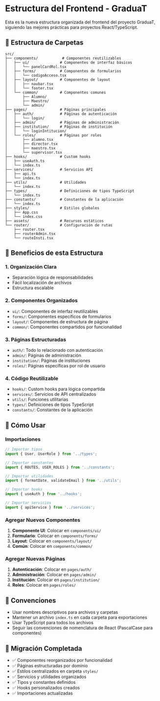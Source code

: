 # Estructura del Frontend - GraduaT

Esta es la nueva estructura organizada del frontend del proyecto GraduaT, siguiendo las mejores prácticas para proyectos React/TypeScript.

## 📁 Estructura de Carpetas

```
src/
├── components/           # Componentes reutilizables
│   ├── ui/              # Componentes de interfaz básicos
│   │   └── panelCardRol.tsx
│   ├── forms/           # Componentes de formularios
│   │   └── codigoAcceso.tsx
│   ├── layout/          # Componentes de layout
│   │   ├── navbar.tsx
│   │   └── footer.tsx
│   └── common/          # Componentes comunes
│       ├── Alumno/
│       ├── Maestro/
│       └── admin/
├── pages/               # Páginas principales
│   ├── auth/            # Páginas de autenticación
│   │   └── login/
│   ├── admin/           # Páginas de administración
│   ├── institution/     # Páginas de institución
│   │   └── loginIntitucion/
│   └── roles/           # Páginas por roles
│       ├── alumno.tsx
│       ├── director.tsx
│       ├── maestro.tsx
│       └── supervisor.tsx
├── hooks/               # Custom hooks
│   ├── useAuth.ts
│   └── index.ts
├── services/            # Servicios API
│   ├── api.ts
│   └── index.ts
├── utils/               # Utilidades
│   └── index.ts
├── types/               # Definiciones de tipos TypeScript
│   └── index.ts
├── constants/           # Constantes de la aplicación
│   └── index.ts
├── styles/              # Estilos globales
│   ├── App.css
│   └── index.css
├── assets/              # Recursos estáticos
└── router/              # Configuración de rutas
    ├── router.tsx
    ├── routerAdmin.tsx
    └── routeInsti.tsx
```

## 🎯 Beneficios de esta Estructura

### 1. **Organización Clara**
- Separación lógica de responsabilidades
- Fácil localización de archivos
- Estructura escalable

### 2. **Componentes Organizados**
- `ui/`: Componentes de interfaz reutilizables
- `forms/`: Componentes específicos de formularios
- `layout/`: Componentes de estructura de página
- `common/`: Componentes compartidos por funcionalidad

### 3. **Páginas Estructuradas**
- `auth/`: Todo lo relacionado con autenticación
- `admin/`: Páginas de administración
- `institution/`: Páginas de instituciones
- `roles/`: Páginas específicas por rol de usuario

### 4. **Código Reutilizable**
- `hooks/`: Custom hooks para lógica compartida
- `services/`: Servicios de API centralizados
- `utils/`: Funciones utilitarias
- `types/`: Definiciones de tipos TypeScript
- `constants/`: Constantes de la aplicación

## 🚀 Cómo Usar

### Importaciones
```typescript
// Importar tipos
import { User, UserRole } from '../types';

// Importar constantes
import { ROUTES, USER_ROLES } from '../constants';

// Importar utilidades
import { formatDate, validateEmail } from '../utils';

// Importar hooks
import { useAuth } from '../hooks';

// Importar servicios
import { apiService } from '../services';
```

### Agregar Nuevos Componentes
1. **Componente UI**: Colocar en `components/ui/`
2. **Formulario**: Colocar en `components/forms/`
3. **Layout**: Colocar en `components/layout/`
4. **Común**: Colocar en `components/common/`

### Agregar Nuevas Páginas
1. **Autenticación**: Colocar en `pages/auth/`
2. **Administración**: Colocar en `pages/admin/`
3. **Institución**: Colocar en `pages/institution/`
4. **Roles**: Colocar en `pages/roles/`

## 📝 Convenciones

- Usar nombres descriptivos para archivos y carpetas
- Mantener un archivo `index.ts` en cada carpeta para exportaciones
- Usar TypeScript para todos los archivos
- Seguir las convenciones de nomenclatura de React (PascalCase para componentes)

## 🔄 Migración Completada

- ✅ Componentes reorganizados por funcionalidad
- ✅ Páginas estructuradas por dominio
- ✅ Estilos centralizados en carpeta `styles/`
- ✅ Servicios y utilidades organizados
- ✅ Tipos y constantes definidos
- ✅ Hooks personalizados creados
- ✅ Importaciones actualizadas
